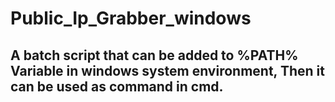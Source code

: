 # Public_Ip_Grabber_windows
## A batch script that can be added to %PATH% Variable in windows system environment, Then it can be used as command in cmd.
